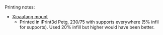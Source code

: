Printing notes:

* [Xioaafang mount](https://github.com/mhdawson/3dprints/blob/master/2018/Xioafang%20mount.stl)
  * Printed in iPrint3d Petg, 230/75 with supports everywhere (5% infil for supports).
    Used 20% infill but higher would have been better.
